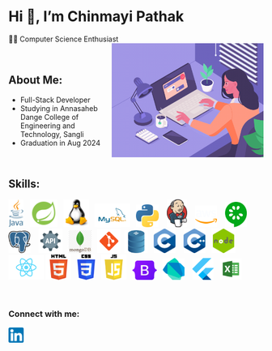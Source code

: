 # Hi 👋, I’m Chinmayi Pathak
👩‍💻 Computer Science Enthusiast
<img align="right" src="./images/profile_image.gif" width="300">

<br/>

## About Me:
+ Full-Stack Developer
+ Studying in Annasaheb Dange College of Engineering and Technology, Sangli
+ Graduation in Aug 2024
  
<br/> 

## Skills:
<img src="./images/java.png" height="55"> &nbsp;&nbsp;<img src="./images/springboot.png" height="55" > &nbsp;&nbsp;<img src="./images/linux.png" width="50"> &nbsp;&nbsp;<img src="./images/mysql.png" width="70"> &nbsp;&nbsp;<img src="./images/python.png" width="45"> &nbsp;&nbsp;&nbsp;<img src="./images/jenkins.png" width="40"> &nbsp;&nbsp;&nbsp;<img src="./images/aws.png" width="43"> &nbsp;&nbsp;&nbsp;<img src="./images/cucumber.png" height="50"> &nbsp;&nbsp;&nbsp;<img src="./images/postgres.svg" width="43"> &nbsp;&nbsp;&nbsp;<img src="./images/rest_api.png" width="48"> &nbsp;&nbsp;<img src="./images/mongo.png" width="45"> &nbsp;&nbsp;<img src="./images/git.png" width="47"> &nbsp;<img src="./images/database.png" width="45"> &nbsp;&nbsp;<img src="./images/c.png" width="43"> &nbsp;&nbsp;&nbsp;<img src="./images/c++.png" width="43"> &nbsp;&nbsp;<img src="./images/node.png" width="48"> <img src="./images/react.png" width="70"> <img src="./images/html.png" height="50"> &nbsp;&nbsp;<img src="./images/css.png" height="50"> &nbsp;&nbsp;<img src="./images/js.png" height="50"> &nbsp;&nbsp;<img src="./images/bootstrap.png" width="48"> &nbsp;&nbsp;<img src="./images/dart.png" width="43"> &nbsp;&nbsp;&nbsp;<img src="./images/flutter.png" width="43"> &nbsp;&nbsp;<img src="./images/excel.png" width="43"> &nbsp;&nbsp;

<br/> 

### Connect with me:
<a href="https://www.linkedin.com/in/chinmayi-pathak-7715a823b/"><img src="./images/linkedin.png" width="30"></a>
<!---
sadafmulla/sadafmulla is a ✨ special ✨ repository because its `README.md` (this file) appears on your GitHub profile.
You can click the Preview link to take a look at your changes.
--->

